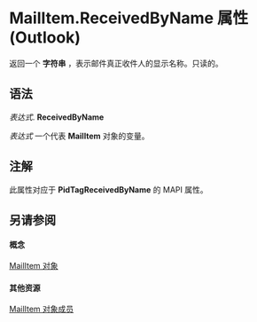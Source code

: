 
# MailItem.ReceivedByName 属性 (Outlook)

返回一个 **字符串** ，表示邮件真正收件人的显示名称。只读的。


## 语法

 _表达式_. **ReceivedByName**

 _表达式_ 一个代表 **MailItem** 对象的变量。


## 注解

此属性对应于 **PidTagReceivedByName** 的 MAPI 属性。


## 另请参阅


#### 概念


[MailItem 对象](14197346-05d2-0250-fa4c-4a6b07daf25f.md)
#### 其他资源


[MailItem 对象成员](1094d7df-ee80-a4b0-5a21-db2979506e6b.md)